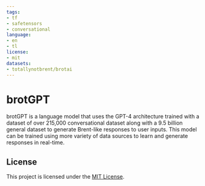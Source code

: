 ```yaml
---
tags:
- tf
- safetensors
- conversational
language:
- en
- tl
license:
- mit
datasets:
- totallynotbrent/brotai
---
```


# brotGPT

brotGPT is a language model that uses the GPT-4 architecture trained with a dataset of over 215,000 conversational dataset along with a 9.5 billion general dataset to generate Brent-like responses to user inputs. This model can be trained using more variety of data sources to learn and generate responses in real-time.

## License

This project is licensed under the [MIT License](https://opensource.org/licenses/MIT).